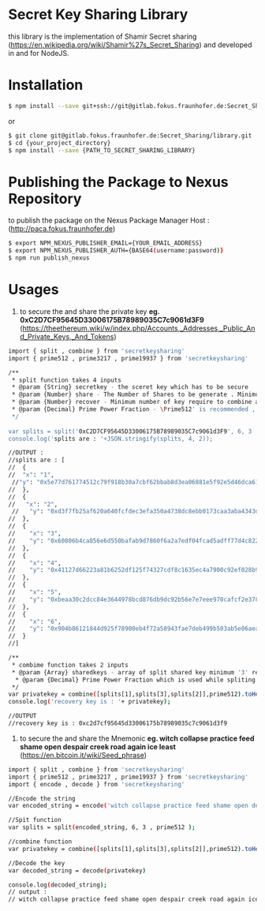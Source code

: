 # Secret Key Sharing Library

this library is the implementation of Shamir Secret sharing (https://en.wikipedia.org/wiki/Shamir%27s_Secret_Sharing) and developed in and for NodeJS.
# Installation

```sh
$ npm install --save git+ssh://git@gitlab.fokus.fraunhofer.de:Secret_Sharing/library.git
```

or 
```sh
$ git clone git@gitlab.fokus.fraunhofer.de:Secret_Sharing/library.git
$ cd {your_project_directory}
$ npm install --save {PATH_TO_SECRET_SHARING_LIBRARY}
```
# Publishing the Package to Nexus Repository 
to publish the package on the Nexus Package Manager  Host : (http://paca.fokus.fraunhofer.de)
```sh
$ export NPM_NEXUS_PUBLISHER_EMAIL={YOUR_EMAIL_ADDRESS}
$ export NPM_NEXUS_PUBLISHER_AUTH={BASE64(username:password)}
$ npm run publish_nexus
```
# Usages
1. to secure the and share the private key 
**eg. 0xC2D7CF95645D33006175B78989035C7c9061d3F9**
(https://theethereum.wiki/w/index.php/Accounts,_Addresses,_Public_And_Private_Keys,_And_Tokens)

```sh
import { split , combine } from 'secretkeysharing'
import { prime512 , prime3217 , prime19937 } from 'secretkeysharing'

/**
 * split function takes 4 inputs 
 * @param {String} secretkey - the sceret key which has to be secure 
 * @param {Number} share - The Number of Shares to be generate . Minimum '3' is required
 * @param {Number} recover - Minimum number of key require to combine and recover the secret key Minimum '3' is required
 * @param {Decimal} Prime Power Fraction - \Prime512' is recommended , in case of Extra long strings other fractions can be used
 */
 
var splits = split('0xC2D7CF95645D33006175B78989035C7c9061d3F9', 6, 3 , prime512 );
console.log('splits are : '+JSON.stringify(splits, 4, 2));
```

```sh
//OUTPUT : 
//splits are : [
//  {
//  "x": "1",
 //"y": "0x5e77d761774512c79f918b30a7cbf62bbab8d3ea06881e5f92e5d46dca61569fdab0c95114d9bf44d6b1cb4f2b4dfafb883bdbd72db31acb565948778ee47291"
//  },
//  {
//   "x": "2",
 //   "y": "0xd3f7fb25af620a640fcfdec3efa350a4738dc8ebb0173caa3aba4343d7592c122563ddb8cb8207c4542c1cce7e7e85c5ff1cbd8c985ce2182525a04b2bdba099"
//  },
//  {
//    "x": "3",
//    "y": "0x60806b4ca856e6d550bafab9d7860f6a2a7edf04fcad5adff77d4c8226e78056e0193d3723f8d97e786ef47ebc696ff4c8ffd820a1730d6ff56863f767475e12"
//  },
//  {
//    "x": "4",
//    "y": "0x41127d66223a81b6252df125f74327cdf8c1635ec4a7900c92ef028b90c536e0ad0e7cc1e3e3473437a525fe50eb987e5e52b9348f59cd2c721937c4127aafb"
//  },
//  {
//    "x": "5",
//    "y": "0xbeaa30c2dcc84e3644978bcd876db9dc92b56e7e7eee970cafcf2e378dc7a557a58add77ba5218a2b54e3671f86e627f55ccb7e48ee490409a512ed9b97c8753"
//  },
//  {
//    "x": "6",
//    "y": "0x904b86121844d925f78900eb4f72a58943fae7deb499b503ab5e06aea5197613b0471e39f834860ccdeaa0b4f6886adb18b67d14733fe7b96ef7360fd045f31c"
//  }
//]
```

```sh
/**
 * combime function takes 2 inputs 
 * @param {Array} sharedkeys - array of split shared key minimum '3' required
  * @param {Decimal} Prime Power Fraction which is used while spliting the keys
 */
var privatekey = combine([splits[1],splits[3],splits[2]],prime512).toHex();
console.log('recovery key is : '+ privatekey);
```

```sh
//OUTPUT
//recovery key is : 0xc2d7cf95645d33006175b78989035c7c9061d3f9
```


1. to secure the and share the Mnemonic
**eg. witch collapse practice feed shame open despair creek road again ice least**
(https://en.bitcoin.it/wiki/Seed_phrase)

```sh
import { split , combine } from 'secretkeysharing'
import { prime512 , prime3217 , prime19937 } from 'secretkeysharing'
import { encode , decode } from 'secretkeysharing'

//Encode the string
var encoded_string = encode('witch collapse practice feed shame open despair creek road again ice least');

//Spit function
var splits = split(encoded_string, 6, 3 , prime512 );

//combine function
var privatekey = combine([splits[1],splits[3],splits[2]],prime512).toHex();

//Decode the key
var decoded_string = decode(privatekey)

console.log(decoded_string);
// output :
// witch collapse practice feed shame open despair creek road again ice least
```

